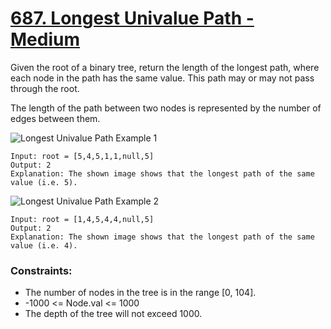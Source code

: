 <!-- <a name="687. Longest Univalue Path - Medium"></a> -->
# [687. Longest Univalue Path - Medium](https://leetcode.com/problems/longest-univalue-path/description/)

Given the root of a binary tree, return the length of the longest path, where each node in the path has the same value. This path may or may not pass through the root.

The length of the path between two nodes is represented by the number of edges between them.


![Longest Univalue Path Example 1](https://assets.leetcode.com/uploads/2020/10/13/ex1.jpg)  

```
Input: root = [5,4,5,1,1,null,5]
Output: 2
Explanation: The shown image shows that the longest path of the same value (i.e. 5).
```

![Longest Univalue Path Example 2](https://assets.leetcode.com/uploads/2020/10/13/ex2.jpg)

```
Input: root = [1,4,5,4,4,null,5]
Output: 2
Explanation: The shown image shows that the longest path of the same value (i.e. 4).
```


### Constraints:

- The number of nodes in the tree is in the range [0, 104].
- -1000 <= Node.val <= 1000
- The depth of the tree will not exceed 1000.